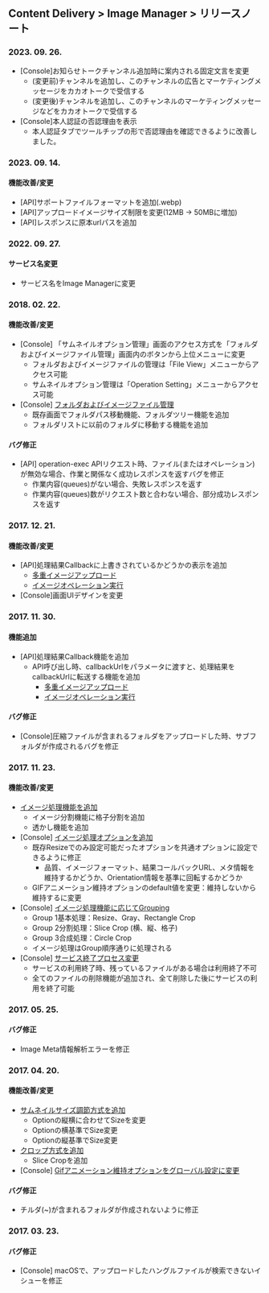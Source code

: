 ## Content Delivery > Image Manager > リリースノート

### 2023. 09. 26.
* [Console]お知らせトークチャンネル追加時に案内される固定文言を変更
    * (変更前)チャンネルを追加し、このチャンネルの広告とマーケティングメッセージをカカオトークで受信する
    * (変更後)チャンネルを追加し、このチャンネルのマーケティングメッセージなどをカカオトークで受信する
* [Console]本人認証の否認理由を表示
    * 本人認証タブでツールチップの形で否認理由を確認できるように改善しました。

### 2023. 09. 14.
#### 機能改善/変更
* [API]サポートファイルフォーマットを追加(.webp)
* [API]アップロードイメージサイズ制限を変更(12MB → 50MBに増加)
* [API]レスポンスに原本urlパスを追加

### 2022. 09. 27.
#### サービス名変更
* サービス名をImage Managerに変更

### 2018. 02. 22.
#### 機能改善/変更
* [Console] 「サムネイルオプション管理」画面のアクセス方式を「フォルダおよびイメージファイル管理」画面内のボタンから上位メニューに変更
	* フォルダおよびイメージファイルの管理は「File View」メニューからアクセス可能
	* サムネイルオプション管理は「Operation Setting」メニューからアクセス可能
* [Console] [フォルダおよびイメージファイル管理](./console-guide/#_1)
	* 既存画面でフォルダパス移動機能、フォルダツリー機能を追加
	* フォルダリストに以前のフォルダに移動する機能を追加

#### バグ修正
* [API] operation-exec APIリクエスト時、ファイル(またはオペレーション)が無効な場合、作業と関係なく成功レスポンスを返すバグを修正
	* 作業内容(queues)がない場合、失敗レスポンスを返す
	* 作業内容(queues)数がリクエスト数と合わない場合、部分成功レスポンスを返す

### 2017. 12. 21.
#### 機能改善/変更
* [API]処理結果Callbackに上書きされているかどうかの表示を追加
	* [多重イメージアップロード](./api-guide/#_16)
	* [イメージオペレーション実行](./api-guide/#_37)
* [Console]画面UIデザインを変更

### 2017. 11. 30.
#### 機能追加
* [API]処理結果Callback機能を追加
	* API呼び出し時、callbackUrlをパラメータに渡すと、処理結果をcallbackUrlに転送する機能を追加
		* [多重イメージアップロード](./api-guide/#_16)
		* [イメージオペレーション実行](./api-guide/#_37)

#### バグ修正
 * [Console]圧縮ファイルが含まれるフォルダをアップロードした時、サブフォルダが作成されるバグを修正

### 2017. 11. 23.
#### 機能改善/変更
* [イメージ処理機能を追加](./api-guide/#_25)
	* イメージ分割機能に格子分割を追加
	* 透かし機能を追加
* [Console] [イメージ処理オプションを追加](./console-guide/#_10)
	* 既存Resizeでのみ設定可能だったオプションを共通オプションに設定できるように修正
		* 品質、イメージフォーマット、結果コールバックURL、メタ情報を維持するかどうか、Orientation情報を基準に回転するかどうか
	* GIFアニメーション維持オプションのdefault値を変更：維持しないから維持するに変更
* [Console] [イメージ処理機能に応じてGrouping](./console-guide/#_10)
	* Group 1基本処理：Resize、Gray、Rectangle Crop
	* Group 2分割処理：Slice Crop (横、縦、格子)
	* Group 3合成処理：Circle Crop
	* イメージ処理はGroup順序通りに処理される
* [Console] [サービス終了プロセス変更](./console-guide/#_8)
	* サービスの利用終了時、残っているファイルがある場合は利用終了不可
	* 全てのファイルの削除機能が追加され、全て削除した後にサービスの利用を終了可能

### 2017. 05. 25.
#### バグ修正
* Image Meta情報解析エラーを修正

### 2017. 04. 20.
#### 機能改善/変更
* [サムネイルサイズ調節方式を追加](./console-guide/#_10)
    * Optionの縦横に合わせてSizeを変更
    * Optionの横基準でSize変更
    * Optionの縦基準でSize変更
* [クロップ方式を追加](./console-guide/#_10)
    * Slice Cropを追加
* [Console] [Gifアニメーション維持オプションをグローバル設定に変更](./console-guide/#_10)

#### バグ修正
* チルダ(~)が含まれるフォルダが作成されないように修正

### 2017. 03. 23.
#### バグ修正
* [Console] macOSで、アップロードしたハングルファイルが検索できないイシューを修正
